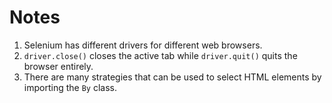 # Notes
1. Selenium has different drivers for different web browsers.
2. `driver.close()`  closes the active tab while `driver.quit()` quits the browser entirely.
3. There are many strategies that can be used to select HTML elements by importing the `By` class.